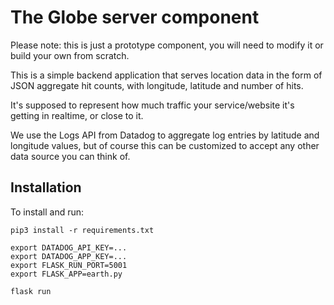 # The Globe server component

Please note: this is just a prototype component, you will need to modify it
or build your own from scratch.

This is a simple backend application that serves location data in the form
of JSON aggregate hit counts, with longitude, latitude and number of hits.

It's supposed to represent how much traffic your service/website it's getting
in realtime, or close to it.

We use the Logs API from Datadog to aggregate log entries by latitude and
longitude values, but of course this can be customized to accept any other
data source you can think of.

## Installation

To install and run:

    pip3 install -r requirements.txt

    export DATADOG_API_KEY=...
    export DATADOG_APP_KEY=...
    export FLASK_RUN_PORT=5001
    export FLASK_APP=earth.py

    flask run
